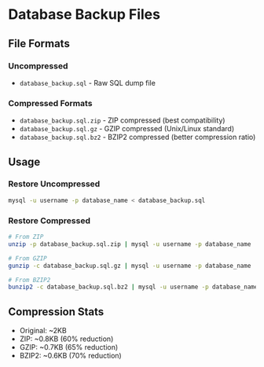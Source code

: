 # Database Backup Files

## File Formats

### Uncompressed
- `database_backup.sql` - Raw SQL dump file

### Compressed Formats
- `database_backup.sql.zip` - ZIP compressed (best compatibility)
- `database_backup.sql.gz` - GZIP compressed (Unix/Linux standard)
- `database_backup.sql.bz2` - BZIP2 compressed (better compression ratio)

## Usage

### Restore Uncompressed
```bash
mysql -u username -p database_name < database_backup.sql
```

### Restore Compressed
```bash
# From ZIP
unzip -p database_backup.sql.zip | mysql -u username -p database_name

# From GZIP
gunzip -c database_backup.sql.gz | mysql -u username -p database_name

# From BZIP2
bunzip2 -c database_backup.sql.bz2 | mysql -u username -p database_name
```

## Compression Stats
- Original: ~2KB
- ZIP: ~0.8KB (60% reduction)
- GZIP: ~0.7KB (65% reduction)  
- BZIP2: ~0.6KB (70% reduction)
